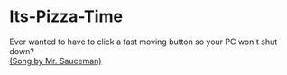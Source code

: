 # Its-Pizza-Time
 Ever wanted to have to click a fast moving button so your PC won't shut down? <br />
 [(Song by Mr. Sauceman)](https://ronandecastel.bandcamp.com/album/pizza-tower-soundtrack "Pizza Tower Soundtrack")
